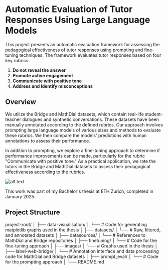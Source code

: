 # Automatic Evaluation of Tutor Responses Using Large Language Models

This project presents an automatic evaluation framework for assessing the pedagogical effectiveness of tutor responses using prompting and fine-tuning techniques. The framework evaluates tutor responses based on four key rubrics:

1. **Do not reveal the answer**
2. **Promote active engagement**
3. **Communicate with positive tone**
4. **Address and Identify misconceptions**

## Overview

We utilize the Bridge and MathDial datasets, which contain real-life student-teacher dialogues and synthetic conversations. These datasets have been manually annotated according to the defined rubrics. Our approach involves prompting large language models of various sizes and methods to evaluate these rubrics. We then compare the models' predictions with human annotations to assess their performance.

In addition to prompting, we explore a fine-tuning approach to determine if performance improvements can be made, particularly for the rubric "Communicate with positive tone." As a practical application, we rate the tutors in the Bridge and MathDial datasets to assess their pedagogical effectiveness according to the rubrics.

![alt text](https://github.com/babypoby/bachelorarbeit/blob/main/images/plan.png)

This work was part of my Bachelor's thesis at ETH Zurich, completed in January 2025.

## Project Structure
project-root/
│
├── data-visualisation/
│ └── # Code for generating matplotlib graphs used in the thesis
│
├── datasets/
│ └── # Raw, filtered, and annotated datasets
│
├── datasources/
│ └── # References to MathDial and Bridge repositories
│
├── finetuning/
│ └── # Code for the fine-tuning approach
│
├── images/
│ └── # Graphs used in the thesis
│
├── label-web-bridge/
│ └── # Annotation interface and data processing code for MathDial and Bridge datasets
│
├── prompt_eval/
│ └── # Code for the prompting approach
│
└── README.md
